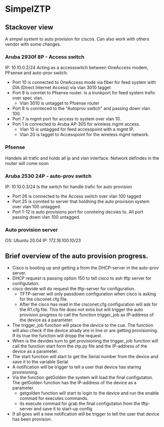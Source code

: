 # SimpelZTP

## Stackover view
A simpel system to auto provision for ciscos. Can also work with others vendor with some changes.

### Aruba 2930f 8P - Access switch
IP: 10.10.0.2/24
Acting as a accessswitch between OneAccess modem, PFsense and auto-prov switch.
- Port 10 is connected to OneAccess mode via fiber for feed system with DIA (Direct Internet Access) via vlan 3010 tagget
- Port 9 is conntet to Pfsense router. Is a trunkport for feed system trafic over spec vlan.
  - Vlan 3010 is untagget to Pfsense router
- Port 8 is connteced to the "Autoprov switch" and passing down vlan 100.
- Port 7 is mgmt port for access to system over vlan 10.
- Port 1 is connected to Aruba AP-305 for wireless mgmt access.
  - Vlan 10 is untagged for feed accesspoint with a mgmt IP.
  - Vlan 20 is tagget to Accesspoint for the wireless mgmt network.

### Pfsense
Handels all trafic and holds all ip and vlan interface.
Network defindes in the router will come soon

### Aruba 2530 24P - auto-prov switch
IP: 10.10.0.3/24
Is the switch for handle trafic for auto provision
- Port 26 is connected to the Access switch over vlan 100 tagged
- Port 25 is connted to server that holdning the auto provision system over vlan 100 untagged.
- Port 1-12 is auto provisions port for connteing decvies to. All port passing down vlan 100 untagged.

### Auto provision server
OS: Ubuntu 20.04
IP: 172.16.100.10/23

## Brief overview of the auto provision progress.
- Cisco is booting up and getting a from the DHCP-server in the auto-prov server.
- DHCP request is passing option 150 to tell cisco to ash tftp server for configutaton.
- cisco devide will do request the tftp-server for configuration.
  - TFTP-server will only passdown configuration when cisco is asking for the cisconet.cfg file.
  - After the cisco has read in the cisconet.cfg configuration will ask for the R1.cfg file. This file does not extis but will trigger the auto provision progress to call the function trigger_job as IP-address of the device as a parameter.
- The trigger_job function will place the device to the cue. The function will also check if the device alrady are in line or are getting provisioning. If its true the function will dropp the request.
- When is the devides turn to get provisioning the trigger_job function will call the function start form the ztp.py file and the IP-address of the device as a parameter.
- The start function will start to get the Serial number from the device and save it to the variable Serial
- A notification will be trigger to tell a user that device has staring provisioning.
- Via the function getGolden the system will load the final configutaton. The getGolden function has the IP-address of the device as a parameter.
  - getgolden function will start to login to the device and run the enable commad for executes commands.
  - its execute commad for grab the final configutaton from the tftp-server and save it to start-up config
- If all goes will a new notification will be trigger to tell the user that device has been provision.









